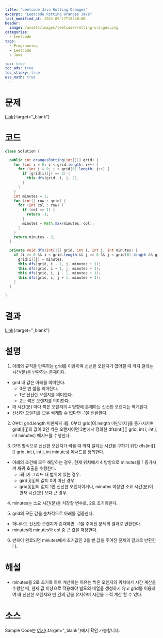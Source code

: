```yaml
---
title: "Leetcode Java Rotting Oranges"
excerpt: "Leetcode Rotting Oranges Java"
last_modified_at: 2023-09-17T15:20:00
header:
  image: /assets/images/leetcode/rotting-oranges.png
categories:
  - Leetcode
tags:
  - Programming
  - Leetcode
  - Java

toc: true
toc_ads: true
toc_sticky: true
use_math: true
---
```

# 문제
[Link](https://leetcode.com/problems/rotting-oranges){:target="_blank"}

# 코드
```java
class Solution {

  public int orangesRotting(int[][] grid) {
    for (int i = 0; i < grid.length; i++) {
      for (int j = 0; j < grid[0].length; j++) {
        if (grid[i][j] == 2) {
          this.dfs(grid, i, j, 2);
        }
      }
    }
    int minutes = 2;
    for (int[] row : grid) {
      for (int col : row) {
        if (col == 1) {
          return -1;
        }
        minutes = Math.max(minutes, col);
      }
    }
    return minutes - 2;
  }

  private void dfs(int[][] grid, int i, int j, int minutes) {
    if (i >= 0 && i < grid.length && j >= 0 && j < grid[0].length && grid[i][j] != 0 && (grid[i][j] == 1 || grid[i][j] >= minutes)) {
      grid[i][j] = minutes;
      this.dfs(grid, i - 1, j, minutes + 1);
      this.dfs(grid, i + 1, j, minutes + 1);
      this.dfs(grid, i, j - 1, minutes + 1);
      this.dfs(grid, i, j + 1, minutes + 1);
    }
  }

}
```

# 결과
[Link](https://leetcode.com/problems/rotting-oranges/submissions/1051571224/){:target="_blank"}

# 설명
1. 아래의 규칙을 만족하는 grid를 이용하여 신선한 오렌지가 없어질 때 까지 걸리는 시간(분)을 반환하는 문제이다.
- grid 내 값은 아래를 의미한다.
  - 0은 빈 셀을 의미한다.
  - 1은 신선한 오렌지를 의미한다.
  - 2는 썩은 오렌지를 의미한다.
- 매 시간(분) 마다 썩은 오렌지의 4 방향에 존재하는 신선한 오렌지는 썩게된다.
- 신선한 오렌지를 모두 썩게할 수 없다면 -1을 반환한다.

2. 0부터 grid.length 미만까지 i를, 0부터 grid[0].length 미만까지 j를 증가시키며 grid[i][j]의 값이 2인 썩은 오렌지이면 3번에서 정의한 dfs(int[][] grid, int i, int j, int minutes) 메서드를 수행한다.

3. DFS 방식으로 신선한 오렌지가 썩을 때 까지 걸리는 시간을 구하기 위한 dfs(int[][] grid, int i, int j, int minutes) 메서드를 정의한다.
- 아래의 조건에 모두 해당하는 경우, 현재 위치에서 4 방향으로 minutes를 1 증가시켜 재귀 호출을 수행한다.
  - i와 j가 그리드 내 범위에 있는 경우.
  - gird[i][j]의 값이 0이 아닌 경우.
  - grid[i][j]의 값이 1인 신선한 오렌지이거나, minutes 이상인 소요 시간(분)이 현재 시간(분) 보다 큰 경우.

4. minutes는 소요 시간(분)을 저장할 변수로, 2로 초기화한다.

5. grid의 모든 값을 순차적으로 아래를 검증한다.
- 하나라도 신선한 오렌지가 존재하면, -1을 주어진 문제의 결과로 반환한다.
- minutes에 minutes와 col 중 큰 값을 저장한다.

6. 반복이 완료되면 minutes에서 초기값인 2를 뺀 값을 주어진 문제의 결과로 반환한다.

# 해설
- minutes를 2로 초기화 하여 계산하는 이유는 썩은 오렌지의 위치에서 시간 계산을 수행할 때, 현재 값 이상으로 적용해야 별도의 배열을 생성하지 않고 grid를 이용하여 내 신선한 오렌지와 빈 칸의 값을 유지하며 시간을 누적 계산 할 수 있다.

# 소스
Sample Code는 [여기](https://github.com/GracefulSoul/leetcode/blob/master/src/main/java/gracefulsoul/problems/RottingOranges.java){:target="_blank"}에서 확인 가능합니다.